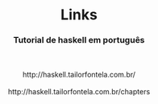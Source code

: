 <CENTER><h1>Links</h1></CENTER>
<center><h3>Tutorial de haskell em português</h3>
<br>
<br>
http://haskell.tailorfontela.com.br/
<br>
<br>
http://haskell.tailorfontela.com.br/chapters
</center>